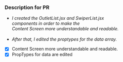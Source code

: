 ### Description for PR

+ *I created the OutletList.jsx and SwiperList.jsx* <br>
  *components in order to make the*  <br>
  *Content Screen more understandable and readable.* <br>
  <br>
+ *After that, I edited the proptypes for the data array.* <br>

- [x] Content Screen more understandable and readable.
- [x] PropTypes for data are edited
